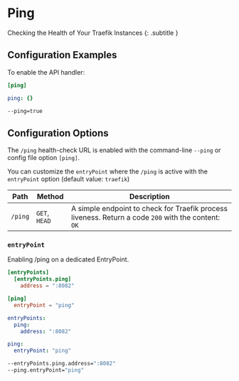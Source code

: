 # Ping

Checking the Health of Your Traefik Instances
{: .subtitle }

## Configuration Examples

To enable the API handler:

```toml tab="File (TOML)"
[ping]
```

```yaml tab="File (YAML)"
ping: {}
```

```bash tab="CLI"
--ping=true
```

## Configuration Options

The `/ping` health-check URL is enabled with the command-line `--ping` or config file option `[ping]`.

You can customize the `entryPoint` where the `/ping` is active with the `entryPoint` option (default value: `traefik`)

| Path    | Method        | Description                                                                                         |
|---------|---------------|-----------------------------------------------------------------------------------------------------|
| `/ping` | `GET`, `HEAD` | A simple endpoint to check for Traefik process liveness. Return a code `200` with the content: `OK` |

### `entryPoint`

Enabling /ping on a dedicated EntryPoint.

```toml tab="File (TOML)"
[entryPoints]
  [entryPoints.ping]
    address = ":8082"

[ping]
  entryPoint = "ping"
```

```yaml tab="File (YAML)"
entryPoints:
  ping:
    address: ":8082"

ping:
  entryPoint: "ping"
```

```bash tab="CLI"
--entryPoints.ping.address=":8082"
--ping.entryPoint="ping"
```
